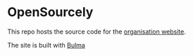 # OpenSourcely

This repo hosts the source code for the [organisation website](https://opensourcely.github.io).

The site is built with [Bulma](https://bulma.io/)
